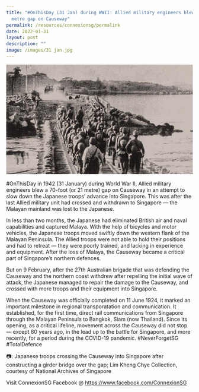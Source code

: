 ```yaml
---
title: "#OnThisDay (31 Jan) during WWII: Allied military engineers blew a 21
  metre gap on Causeway"
permalink: /resources/connexionsg/permalink
date: 2022-01-31
layout: post
description: ""
image: /images/31 jan.jpg
---
```

![](/images/31%20jan.jpg)

#OnThisDay in 1942 (31 January) during World War II, Allied military engineers blew a 70-foot (or 21 metre) gap on Causeway in an attempt to slow down the Japanese troops’ advance into Singapore. This was after the last Allied military unit had crossed and withdrawn to Singapore — the Malayan mainland was lost to the Japanese.

In less than two months, the Japanese had eliminated British air and naval capabilities and captured Malaya. With the help of bicycles and motor vehicles, the Japanese troops moved swiftly down the western flank of the Malayan Peninsula. The Allied troops were not able to hold their positions and had to retreat — they were poorly trained, and lacking in experience and equipment. After the loss of Malaya, the Causeway became a critical part of Singapore’s northern defences.

But on 9 February, after the 27th Australian brigade that was defending the Causeway and the northern coast withdrew after repelling the initial wave of attack, the Japanese managed to repair the damage to the Causeway, and crossed with more troops and their equipment into Singapore.

When the Causeway was officially completed on 11 June 1924, it marked an important milestone in regional transporatation and communication. It established, for the first time, direct rail communications from Singapore through the Malayan Peninsula to Bangkok, Siam (now Thailand). Since its opening, as a critical lifeline, movement across the Causeway did not stop — except 80 years ago, in the lead up to the battle for Singapore, and more recently, for a period during the COVID-19 pandemic. #NeverForgetSG #TotalDefence

📷: Japanese troops crossing the Causeway into Singapore after constructing a girder bridge over the gap; Lim Kheng Chye Collection, courtesy of National Archives of Singapore

Visit ConnexionSG Facebook @ https://www.facebook.com/ConnexionSG